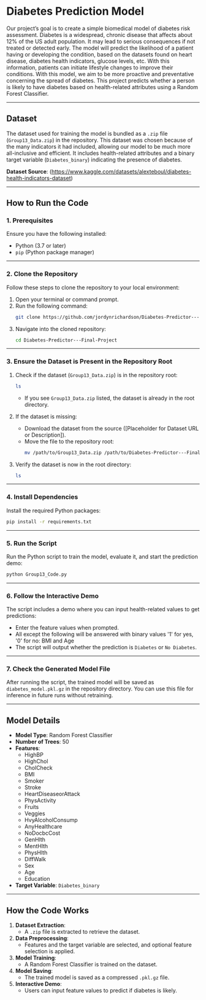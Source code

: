 # Diabetes Prediction Model

Our project’s goal is to create a simple biomedical model of diabetes risk assessment. Diabetes is a widespread, chronic disease that affects about 12% of the US adult population. It may lead to serious consequences if not treated or detected early. The model will predict the likelihood of a patient having or developing the condition, based on the datasets found on heart disease, diabetes health indicators, glucose levels, etc. With this information, patients can initiate lifestyle changes to improve their conditions. With this model, we aim to be more proactive and preventative concerning the spread of diabetes. This project predicts whether a person is likely to have diabetes based on health-related attributes using a Random Forest Classifier.

---

## **Dataset**
The dataset used for training the model is bundled as a `.zip` file (`Group13_Data.zip`) in the repository. This dataset was chosen because of the many indicators it had included, allowing our model to be much more all-inclusive and efficient. It includes health-related attributes and a binary target variable (`Diabetes_binary`) indicating the presence of diabetes. 

**Dataset Source**: (https://www.kaggle.com/datasets/alexteboul/diabetes-health-indicators-dataset)

---

## **How to Run the Code**

### **1. Prerequisites**
Ensure you have the following installed:
- Python (3.7 or later)
- `pip` (Python package manager)

---

### **2. Clone the Repository**
Follow these steps to clone the repository to your local environment:

1. Open your terminal or command prompt.
2. Run the following command:
   ```bash
   git clone https://github.com/jordynrichardson/Diabetes-Predictor---Final-Project.git
   ```
3. Navigate into the cloned repository:
   ```bash
   cd Diabetes-Predictor---Final-Project
   ```

---

### **3. Ensure the Dataset is Present in the Repository Root**
1. Check if the dataset (`Group13_Data.zip`) is in the repository root:
   ```bash
   ls
   ```
   - If you see `Group13_Data.zip` listed, the dataset is already in the root directory.

2. If the dataset is missing:
   - Download the dataset from the source ([Placeholder for Dataset URL or Description]).
   - Move the file to the repository root:
     ```bash
     mv /path/to/Group13_Data.zip /path/to/Diabetes-Predictor---Final-Project/
     ```

3. Verify the dataset is now in the root directory:
   ```bash
   ls
   ```

---

### **4. Install Dependencies**
Install the required Python packages:
```bash
pip install -r requirements.txt
```

---

### **5. Run the Script**
Run the Python script to train the model, evaluate it, and start the prediction demo:
```bash
python Group13_Code.py
```

---

### **6. Follow the Interactive Demo**
The script includes a demo where you can input health-related values to get predictions:
- Enter the feature values when prompted.
- All except the following will be answered with binary values '1' for yes, '0' for no: BMI and Age
- The script will output whether the prediction is `Diabetes` or `No Diabetes`.

---

### **7. Check the Generated Model File**
After running the script, the trained model will be saved as `diabetes_model.pkl.gz` in the repository directory. You can use this file for inference in future runs without retraining.

---

## **Model Details**
- **Model Type**: Random Forest Classifier
- **Number of Trees**: 50
- **Features**:
  - HighBP
  - HighChol
  - CholCheck
  - BMI
  - Smoker
  - Stroke
  - HeartDiseaseorAttack
  - PhysActivity
  - Fruits
  - Veggies
  - HvyAlcoholConsump
  - AnyHealthcare
  - NoDocbcCost
  - GenHlth
  - MentHlth
  - PhysHlth
  - DiffWalk
  - Sex
  - Age
  - Education
- **Target Variable**: `Diabetes_binary`

---

## **How the Code Works**
1. **Dataset Extraction**:
   - A `.zip` file is extracted to retrieve the dataset.
2. **Data Preprocessing**:
   - Features and the target variable are selected, and optional feature selection is applied.
3. **Model Training**:
   - A Random Forest Classifier is trained on the dataset.
4. **Model Saving**:
   - The trained model is saved as a compressed `.pkl.gz` file.
5. **Interactive Demo**:
   - Users can input feature values to predict if diabetes is likely.

